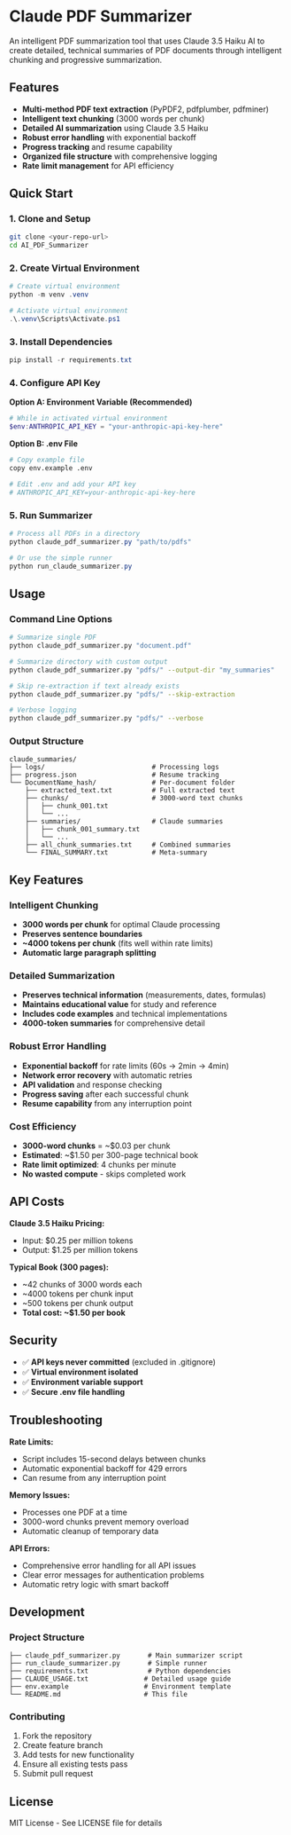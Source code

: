 # Claude PDF Summarizer

An intelligent PDF summarization tool that uses Claude 3.5 Haiku AI to create detailed, technical summaries of PDF documents through intelligent chunking and progressive summarization.

## Features

- **Multi-method PDF text extraction** (PyPDF2, pdfplumber, pdfminer)
- **Intelligent text chunking** (3000 words per chunk)
- **Detailed AI summarization** using Claude 3.5 Haiku
- **Robust error handling** with exponential backoff
- **Progress tracking** and resume capability
- **Organized file structure** with comprehensive logging
- **Rate limit management** for API efficiency

## Quick Start

### 1. Clone and Setup

```bash
git clone <your-repo-url>
cd AI_PDF_Summarizer
```

### 2. Create Virtual Environment

```powershell
# Create virtual environment
python -m venv .venv

# Activate virtual environment
.\.venv\Scripts\Activate.ps1
```

### 3. Install Dependencies

```powershell
pip install -r requirements.txt
```

### 4. Configure API Key

**Option A: Environment Variable (Recommended)**
```powershell
# While in activated virtual environment
$env:ANTHROPIC_API_KEY = "your-anthropic-api-key-here"
```

**Option B: .env File**
```bash
# Copy example file
copy env.example .env

# Edit .env and add your API key
# ANTHROPIC_API_KEY=your-anthropic-api-key-here
```

### 5. Run Summarizer

```powershell
# Process all PDFs in a directory
python claude_pdf_summarizer.py "path/to/pdfs"

# Or use the simple runner
python run_claude_summarizer.py
```

## Usage

### Command Line Options

```bash
# Summarize single PDF
python claude_pdf_summarizer.py "document.pdf"

# Summarize directory with custom output
python claude_pdf_summarizer.py "pdfs/" --output-dir "my_summaries"

# Skip re-extraction if text already exists
python claude_pdf_summarizer.py "pdfs/" --skip-extraction

# Verbose logging
python claude_pdf_summarizer.py "pdfs/" --verbose
```

### Output Structure

```
claude_summaries/
├── logs/                           # Processing logs
├── progress.json                   # Resume tracking
└── DocumentName_hash/              # Per-document folder
    ├── extracted_text.txt          # Full extracted text
    ├── chunks/                     # 3000-word text chunks
    │   ├── chunk_001.txt
    │   └── ...
    ├── summaries/                  # Claude summaries
    │   ├── chunk_001_summary.txt
    │   └── ...
    ├── all_chunk_summaries.txt     # Combined summaries
    └── FINAL_SUMMARY.txt           # Meta-summary
```

## Key Features

### Intelligent Chunking
- **3000 words per chunk** for optimal Claude processing
- **Preserves sentence boundaries** 
- **~4000 tokens per chunk** (fits well within rate limits)
- **Automatic large paragraph splitting**

### Detailed Summarization
- **Preserves technical information** (measurements, dates, formulas)
- **Maintains educational value** for study and reference
- **Includes code examples** and technical implementations
- **4000-token summaries** for comprehensive detail

### Robust Error Handling
- **Exponential backoff** for rate limits (60s → 2min → 4min)
- **Network error recovery** with automatic retries
- **API validation** and response checking
- **Progress saving** after each successful chunk
- **Resume capability** from any interruption point

### Cost Efficiency
- **3000-word chunks** = ~$0.03 per chunk
- **Estimated**: ~$1.50 per 300-page technical book
- **Rate limit optimized**: 4 chunks per minute
- **No wasted compute** - skips completed work

## API Costs

**Claude 3.5 Haiku Pricing:**
- Input: $0.25 per million tokens
- Output: $1.25 per million tokens

**Typical Book (300 pages):**
- ~42 chunks of 3000 words each
- ~4000 tokens per chunk input
- ~500 tokens per chunk output
- **Total cost: ~$1.50 per book**

## Security

- ✅ **API keys never committed** (excluded in .gitignore)
- ✅ **Virtual environment isolated**
- ✅ **Environment variable support**
- ✅ **Secure .env file handling**

## Troubleshooting

**Rate Limits:**
- Script includes 15-second delays between chunks
- Automatic exponential backoff for 429 errors
- Can resume from any interruption point

**Memory Issues:**
- Processes one PDF at a time
- 3000-word chunks prevent memory overload
- Automatic cleanup of temporary data

**API Errors:**
- Comprehensive error handling for all API issues
- Clear error messages for authentication problems
- Automatic retry logic with smart backoff

## Development

### Project Structure
```
├── claude_pdf_summarizer.py       # Main summarizer script
├── run_claude_summarizer.py       # Simple runner
├── requirements.txt               # Python dependencies
├── CLAUDE_USAGE.txt              # Detailed usage guide
├── env.example                   # Environment template
└── README.md                     # This file
```

### Contributing
1. Fork the repository
2. Create feature branch
3. Add tests for new functionality
4. Ensure all existing tests pass
5. Submit pull request

## License

MIT License - See LICENSE file for details 
